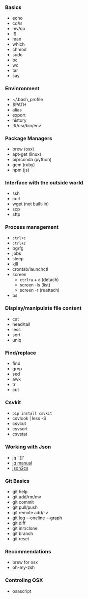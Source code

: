 ### Basics
- echo
- cd/ls
- mv/cp
- !$
- man
- which
- chmod
- sudo
- bc
- wc
- tar
- say

### Envinronment
- ~/.bash_profile
- $PATH
- alias
- export
- history
- !#/usr/bin/env

### Package Managers
- brew (osx)
- apt-get (linux)
- pip/conda (python)
- gem (ruby)
- npm (js)

### Interface with the outside world
- ssh
- curl
- wget (not built-in)
- scp
- sftp

### Process management
- `ctrl+c`
- `ctrl+z`
- bg/fg
- jobs
- sleep
- kill
- crontab/launchctl
- screen
    - `ctrl+a` + `d` (detach)
    - screen -ls (list)
    - screen -r (reattach)
- ps

### Display/manipulate file content
- cat
- head/tail
- less
- sort
- uniq

### Find/replace
- find
- grep
- sed
- awk
- tr
- cut

### Csvkit
- `pip install csvkit`
- csvlook | less -S
- csvcut
- csvsort
- csvstat

### Working with Json
- jq '.[]'
- [jq manual](http://stedolan.github.io/jq/manual/)
- [json2cs](https://github.com/jehiah/json2csv)

### Git Basics
- git help <command>
- git add/rm/mv
- git commit
- git pull/push
- git remote add/-v
- git log --oneline --graph
- git diff 
- git init/clone
- git branch
- git reset <commit>

### Recommendations
- brew for osx
- oh-my-zsh

### Controling OSX
- osascript


